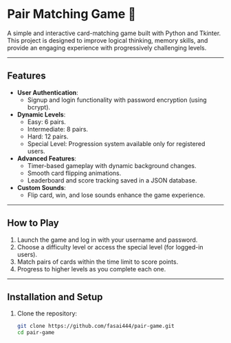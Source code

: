 # Pair Matching Game 🎴

A simple and interactive card-matching game built with Python and Tkinter. This project is designed to improve logical thinking, memory skills, and provide an engaging experience with progressively challenging levels.

---

## Features
- **User Authentication**:
  - Signup and login functionality with password encryption (using bcrypt).
- **Dynamic Levels**:
  - Easy: 6 pairs.
  - Intermediate: 8 pairs.
  - Hard: 12 pairs.
  - Special Level: Progression system available only for registered users.
- **Advanced Features**:
  - Timer-based gameplay with dynamic background changes.
  - Smooth card flipping animations.
  - Leaderboard and score tracking saved in a JSON database.
- **Custom Sounds**:
  - Flip card, win, and lose sounds enhance the game experience.

---

## How to Play
1. Launch the game and log in with your username and password.
2. Choose a difficulty level or access the special level (for logged-in users).
3. Match pairs of cards within the time limit to score points.
4. Progress to higher levels as you complete each one.

---

## Installation and Setup
1. Clone the repository:
   ```bash
   git clone https://github.com/fasai444/pair-game.git
   cd pair-game
